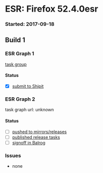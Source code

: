 # ESR: Firefox 52.4.0esr

### Started: 2017-09-18

## Build 1

### ESR Graph 1
[task group](https://tools.taskcluster.net/push-inspector/#/NemwCxNsT2-K4XFSq5udqw)

#### Status
- [x] [submit to Shipit](https://wiki.mozilla.org/Release:Release_Automation_on_Mercurial:Starting_a_Release#Submit_to_Ship_It)

### ESR Graph 2
task graph url: unknown

#### Status
- [ ] [pushed to mirrors/releases](../how-tos/relpro.md#2-push-to-releases-dir-mirrors)
- [ ] [published release tasks](../how-tos/relpro.md#4-publish-release)
- [ ] [signoff in Balrog](../how-tos/relpro.md#3-signoffs)

### Issues
- none
